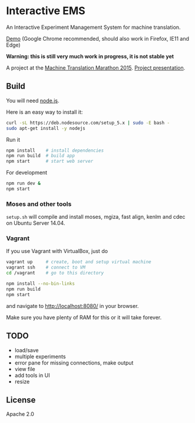 # Interactive EMS

An Interactive Experiment Management System for machine translation.

[Demo](http://pdonald.github.io/iems/) (Google Chrome recommended, should also work in Firefox, IE11 and Edge)

**Warning: this is still very much work in progress, it is not stable yet**

A project at the [Machine Translation Marathon 2015](http://ufal.mff.cuni.cz/mtm15).
[Project presentation](http://www.slideshare.net/matissrikters/interactive-experiment-management-system).

## Build

You will need [node.js](https://nodejs.org/en/).

Here is an easy way to install it:

```bash
curl -sL https://deb.nodesource.com/setup_5.x | sudo -E bash -
sudo apt-get install -y nodejs
```

Run it

```bash
npm install    # install dependencies
npm run build  # build app
npm start      # start web server
```

For development

```bash
npm run dev &
npm start
```

### Moses and other tools

`setup.sh` will compile and install moses, mgiza, fast align, kenlm and cdec on Ubuntu Server 14.04.

### Vagrant

If you use Vagrant with VirtualBox, just do

```bash
vagrant up     # create, boot and setup virtual machine
vagrant ssh    # connect to VM
cd /vagrant    # go to this directory

npm install --no-bin-links
npm run build
npm start
```

and navigate to [http://localhost:8080/](http://localhost:8080/) in your browser.

Make sure you have plenty of RAM for this or it will take forever.

## TODO

* load/save
* multiple experiments
* error pane for missing connections, make output
* view file
* add tools in UI
* resize

## License

Apache 2.0
